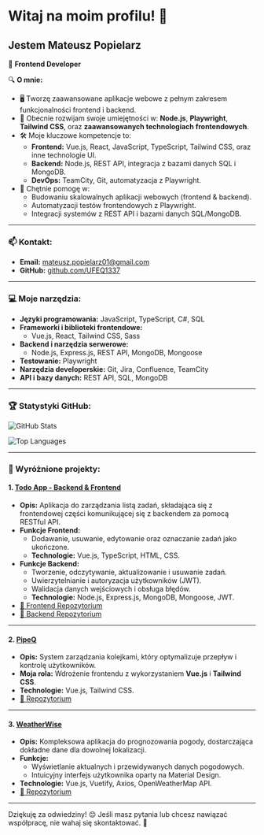 # Witaj na moim profilu! 👋
## Jestem Mateusz Popielarz

🌟 **Frontend Developer**

🔍 **O mnie:**
- 🖥️ Tworzę zaawansowane aplikacje webowe z pełnym zakresem funkcjonalności frontend i backend.
- 🌱 Obecnie rozwijam swoje umiejętności w: **Node.js**, **Playwright**, **Tailwind CSS**, oraz **zaawansowanych technologiach frontendowych**.
- 🛠️ Moje kluczowe kompetencje to:
  - **Frontend:** Vue.js, React, JavaScript, TypeScript, Tailwind CSS, oraz inne technologie UI.
  - **Backend:** Node.js, REST API, integracja z bazami danych SQL i MongoDB.
  - **DevOps:** TeamCity, Git, automatyzacja z Playwright.
- 💬 Chętnie pomogę w:
  - Budowaniu skalowalnych aplikacji webowych (frontend & backend).
  - Automatyzacji testów frontendowych z Playwright.
  - Integracji systemów z REST API i bazami danych SQL/MongoDB.

---

### 📫 Kontakt:
- **Email:** [mateusz.popielarz01@gmail.com](mailto:mateusz.popielarz01@gmail.com)
- **GitHub:** [github.com/UFEQ1337](https://github.com/UFEQ1337)

---

### 💻 Moje narzędzia:
- **Języki programowania:** JavaScript, TypeScript, C#, SQL
- **Frameworki i biblioteki frontendowe:**
  - Vue.js, React, Tailwind CSS, Sass
- **Backend i narzędzia serwerowe:**
  - Node.js, Express.js, REST API, MongoDB, Mongoose
- **Testowanie:** Playwright
- **Narzędzia developerskie:** Git, Jira, Confluence, TeamCity
- **API i bazy danych:** REST API, SQL, MongoDB

---

### 🏆 Statystyki GitHub:
![GitHub Stats](https://github-readme-stats.vercel.app/api?username=UFEQ1337&show_icons=true&theme=radical)

![Top Languages](https://github-readme-stats.vercel.app/api/top-langs/?username=UFEQ1337&layout=compact&theme=radical)

---

### 📂 Wyróżnione projekty:

#### 1. [Todo App - Backend & Frontend](https://github.com/UFEQ1337/todo-app-frontend)
- **Opis:** Aplikacja do zarządzania listą zadań, składająca się z frontendowej części komunikującej się z backendem za pomocą RESTful API.
- **Funkcje Frontend:**
  - Dodawanie, usuwanie, edytowanie oraz oznaczanie zadań jako ukończone.
  - **Technologie:** Vue.js, TypeScript, HTML, CSS.
- **Funkcje Backend:**
  - Tworzenie, odczytywanie, aktualizowanie i usuwanie zadań.
  - Uwierzytelnianie i autoryzacja użytkowników (JWT).
  - Walidacja danych wejściowych i obsługa błędów.
  - **Technologie:** Node.js, Express.js, MongoDB, Mongoose, JWT.
- [🔗 Frontend Repozytorium](https://github.com/UFEQ1337/todo-app-frontend)  
- [🔗 Backend Repozytorium](https://github.com/UFEQ1337/todo-app-backend)

---

#### 2. [PipeQ](https://github.com/Kennene/pipeq)
- **Opis:** System zarządzania kolejkami, który optymalizuje przepływ i kontrolę użytkowników.
- **Moja rola:** Wdrożenie frontendu z wykorzystaniem **Vue.js** i **Tailwind CSS**.
- **Technologie:** Vue.js, Tailwind CSS.
- [🔗 Repozytorium](https://github.com/Kennene/pipeq)

---

#### 3. [WeatherWise](https://github.com/UFEQ1337/WeatherWise)
- **Opis:** Kompleksowa aplikacja do prognozowania pogody, dostarczająca dokładne dane dla dowolnej lokalizacji.
- **Funkcje:**
  - Wyświetlanie aktualnych i przewidywanych danych pogodowych.
  - Intuicyjny interfejs użytkownika oparty na Material Design.
- **Technologie:** Vue.js, Vuetify, Axios, OpenWeatherMap API.
- [🔗 Repozytorium](https://github.com/UFEQ1337/WeatherWise)

---

Dziękuję za odwiedziny! 😊 Jeśli masz pytania lub chcesz nawiązać współpracę, nie wahaj się skontaktować. 🚀
